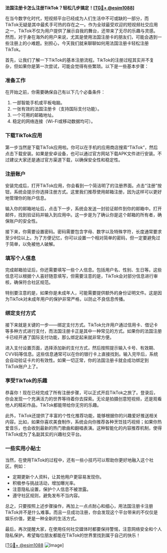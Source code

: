 **法国注册卡怎么注册TikTok？轻松几步搞定！[[TG💪+ @esim1088](https://t.me/s/esim1088)]**

在当今数字化时代，短视频平台已经成为人们生活中不可或缺的一部分，而TikTok无疑是其中最炙手可热的存在之一。作为全球最受欢迎的短视频社交应用之一，TikTok不仅为用户提供了展示自我的舞台，还带来了无尽的乐趣与灵感。然而，对于身在海外的用户来说，尤其是使用法国注册卡的朋友们，可能会遇到一些注册上的小难题。别担心，今天我们就来聊聊如何用法国注册卡轻松注册TikTok。

首先，让我们了解一下TikTok的基本注册流程。TikTok的注册过程其实并不复杂，但如果你是第一次尝试，可能会觉得有些繁琐。以下是一些基本步骤：

### **准备工作**

在开始之前，你需要确保自己有以下几个必备条件：
1. 一部智能手机或平板电脑。
2. 一张有效的法国注册卡（支持国际支付功能）。
3. 一个可用的邮箱地址。
4. 稳定的网络连接（Wi-Fi或移动数据均可）。

### **下载TikTok应用**

第一步当然是下载TikTok应用啦。你可以在手机的应用商店搜索“TikTok”，然后点击下载安装。如果是安卓设备，也可以通过官方网站下载APK文件进行安装。不过建议大家还是通过官方渠道下载，以确保安全性和稳定性。

### **注册账户**

安装完成后，打开TikTok应用，你会看到一个简洁明了的注册界面。点击“注册”按钮，系统会提示你选择注册方式。这里我们推荐使用邮箱注册，因为这样可以更好地管理你的账户信息。

输入你的邮箱地址后，点击下一步，系统会发送一封验证邮件到你的邮箱中。打开邮件，找到验证码并输入到应用中。这一步是为了确认你是这个邮箱的所有者，确保账户的安全性。

接下来，你需要设置密码。密码需要包含字母、数字以及特殊字符，长度通常要求至少8位以上。为了方便记忆，你可以设置一个相对简单的密码，但一定要避免过于简单，以免被他人破解。

### **填写个人信息**

完成邮箱验证后，你还需要填写一些个人信息。包括用户名、性别、生日等。这些信息可以根据个人喜好随意填写，但需要注意的是，TikTok会对部分信息进行审核，确保符合社区规范。

特别要注意的是，如果你是未成年人，可能需要提供额外的身份证明文件。这是因为TikTok对未成年用户的保护非常严格，以防止不良信息传播。

### **绑定支付方式**

接下来就是关键的一步——绑定支付方式。TikTok允许用户通过信用卡、借记卡等多种方式进行支付，而法国注册卡正是其中一种常见的方式。如果你的法国注册卡已经开通了国际支付功能，那么绑定起来就非常方便。

进入支付设置页面，选择添加新的支付方式，然后按照提示输入卡号、有效期、CVV码等信息。这些信息通常可以在你的银行卡上直接找到。输入完毕后，系统会自动验证卡片的有效性。如果一切正常，你的法国注册卡就会成功绑定到TikTok账户上了。

### **享受TikTok的乐趣**

恭喜你！现在已经完成了所有注册步骤，可以正式开启TikTok之旅了。登录后，你会发现一个充满活力的世界等待着你去探索。无论是拍摄创意短视频，还是观看他人的精彩作品，TikTok都能带给你无穷的乐趣。

此外，TikTok还提供了丰富的个性化推荐功能，能够根据你的兴趣爱好推送相关内容。比如，如果你喜欢美食制作，系统会向你推荐各种烹饪技巧视频；如果你热爱音乐，也会收到最新的热门歌曲和翻唱表演。这种智能化的内容推荐机制，使得TikTok成为了名副其实的兴趣社交平台。

### **一些实用小贴士**

当然，在使用TikTok的过程中，还有一些小技巧可以帮助你更好地融入这个社区。例如：
- 定期更新个人资料，让其他用户更容易发现你。
- 积极参与挑战活动，增加曝光率。
- 注意隐私设置，保护个人信息不被泄露。
- 遵守社区规则，避免发布不当内容。

总之，只要按照上述步骤操作，再加上一点点耐心和细心，用法国注册卡注册TikTok并不是什么难事。而且一旦成功注册，你会发现这个平台带来的不仅仅是娱乐价值，更是一种全新的生活方式。

最后，再次提醒大家，在使用任何社交媒体时都要保持警惕，注意网络安全和个人隐私保护。希望每位朋友都能在TikTok的世界里找到属于自己的快乐！

[[TG💪+ @esim1088](https://t.me/s/esim1088) ![Image](https://i.postimg.cc/4NQfJmqS/Snipaste-2025-05-13-00-14-12.png)]
